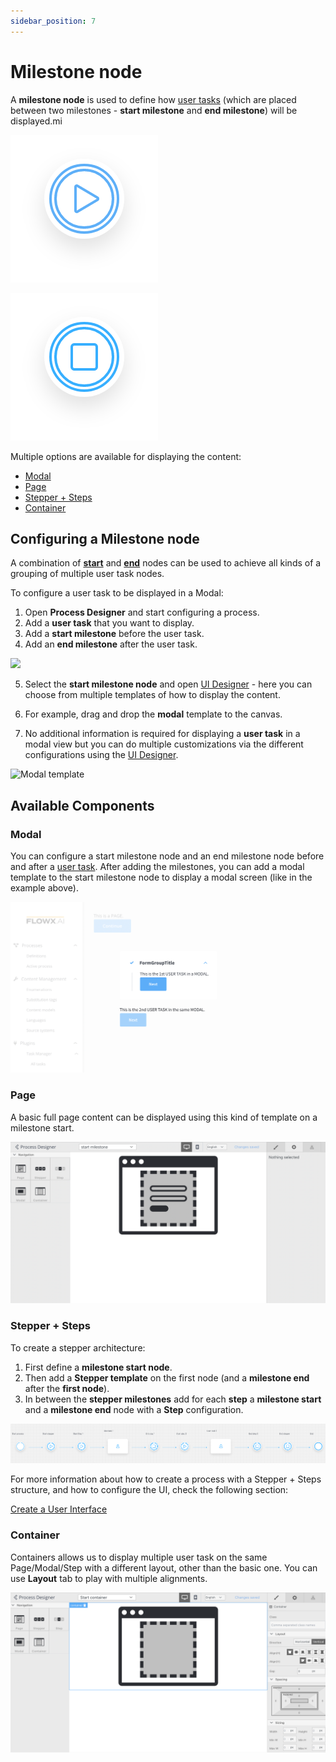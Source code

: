 ```yaml
---
sidebar_position: 7
---
```


# Milestone node

A **milestone node** is used to define how [user tasks](user-task-node.md) (which are placed between two milestones - **start milestone** and **end milestone**) will be displayed.mi



![Start milestone node](./img/milestone_node_start.png)

![End milestone node](./img/milestone_node_end.png)

Multiple options are available for displaying the content:

* [Modal](milestone-node.md#modal)
* [Page](milestone-node.md#page)
* [Stepper + Steps](milestone-node.md#stepper-+-steps)
* [Container](milestone-node.md#container)

## Configuring a Milestone node

A combination of [**start**](start-end-error-node.md#start-node-configuration) and [**end**](start-end-error-node.md#end-node-configuration) nodes can be used to achieve all kinds of a grouping of multiple user task nodes.

To configure a user task to be displayed in a Modal:

1. Open **Process Designer** and start configuring a process.
2. Add a **user task** that you want to display.
3. Add a **start milestone** before the user task.
4. Add an **end milestone** after the user task.

![](./img/milestone_node_modal_config.gif)

5. Select the **start milestone node** and open [UI Designer](/docs/building-blocks/ui-designer.md) - here you can choose from multiple templates of how to display the content.

6. For example, drag and drop the **modal** template to the canvas.

7. No additional information is required for displaying a **user task** in a modal view but you can do multiple customizations via the different configurations using the [UI Designer](configure-a-template-config-element/).

![Modal template](./img/milestone_node_modal_config1.gif)

## Available Components

### Modal

You can configure a start milestone node and an end milestone node before and after a [user task](user-task-node/). After adding the milestones, you can add a modal template to the start milestone node to display a modal screen (like in the example above).

![Modal screen](./img/modal_screen.png)

### Page

A basic full page content can be displayed using this kind of template on a milestone start.

![Page template](./img/milestone_page.png)

### Stepper + Steps

To create a stepper architecture:

1. First define a **milestone start node**.
2. Then add a **Stepper template** on the first node (and a **milestone end** after the **first node**).
3. In between the **stepper milestones** add for each **step** a **milestone start** and a **milestone end** node with a **Step** configuration.

![Example of a Stepper configuration with two steps](./img/stepper_config_two_steps.png)

For more information about how to create a process with a Stepper + Steps structure, and how to configure the UI, check the following section:

[Create a User Interface](../../../flowx-designer/managing-a-process-flow/)

### Container

Containers allows us to display multiple user task on the same Page/Modal/Step with a different layout, other than the basic one. You can use **Layout** tab to play with multiple alignments.

![Container template](./img/milestone_container.png)
